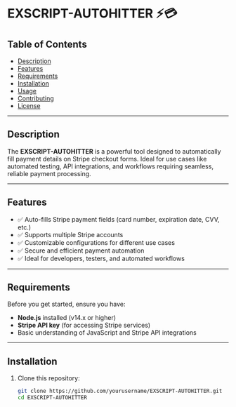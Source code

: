 # EXSCRIPT-AUTOHITTER ⚡️💳

## Table of Contents  
- [Description](#description)  
- [Features](#features)  
- [Requirements](#requirements)  
- [Installation](#installation)  
- [Usage](#usage)  
- [Contributing](#contributing)  
- [License](#license)  

---

## Description  
The **EXSCRIPT-AUTOHITTER** is a powerful tool designed to automatically fill payment details on Stripe checkout forms. Ideal for use cases like automated testing, API integrations, and workflows requiring seamless, reliable payment processing.  

---

## Features  
- ✅ Auto-fills Stripe payment fields (card number, expiration date, CVV, etc.)  
- ✅ Supports multiple Stripe accounts  
- ✅ Customizable configurations for different use cases  
- ✅ Secure and efficient payment automation  
- ✅ Ideal for developers, testers, and automated workflows  

---

## Requirements  
Before you get started, ensure you have:  
- **Node.js** installed (v14.x or higher)  
- **Stripe API key** (for accessing Stripe services)  
- Basic understanding of JavaScript and Stripe API integrations  

---

## Installation  
1. Clone this repository:  
   ```bash  
   git clone https://github.com/yourusername/EXSCRIPT-AUTOHITTER.git  
   cd EXSCRIPT-AUTOHITTER  
